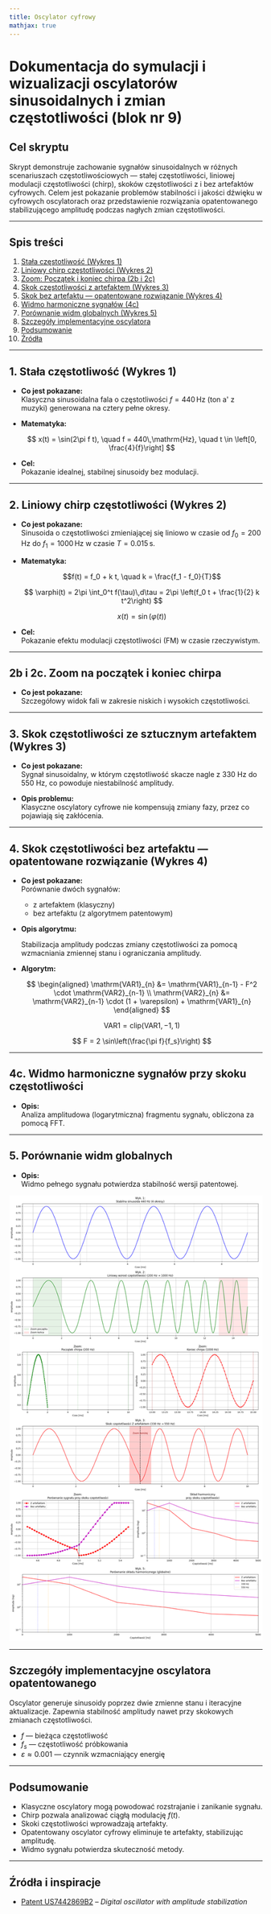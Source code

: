 ```yaml
---
title: Oscylator cyfrowy
mathjax: true
---
```


# Dokumentacja do symulacji i wizualizacji oscylatorów sinusoidalnych i zmian częstotliwości (blok nr 9)

## Cel skryptu

Skrypt demonstruje zachowanie sygnałów sinusoidalnych w różnych scenariuszach częstotliwościowych — stałej częstotliwości, liniowej modulacji częstotliwości (chirp), skoków częstotliwości z i bez artefaktów cyfrowych. Celem jest pokazanie problemów stabilności i jakości dźwięku w cyfrowych oscylatorach oraz przedstawienie rozwiązania opatentowanego stabilizującego amplitudę podczas nagłych zmian częstotliwości.

---

## Spis treści

1. [Stała częstotliwość (Wykres 1)](#1-stała-częstotliwość-wykres-1)
2. [Liniowy chirp częstotliwości (Wykres 2)](#2-liniowy-chirp-częstotliwości-wykres-2)
3. [Zoom: Początek i koniec chirpa (2b i 2c)](#2b-i-2c-zoom-na-początek-i-koniec-chirpa)
4. [Skok częstotliwości z artefaktem (Wykres 3)](#3-skok-częstotliwości-ze-sztucznym-artefaktem-wykres-3)
5. [Skok bez artefaktu — opatentowane rozwiązanie (Wykres 4)](#4-skok-częstotliwości-bez-artefaktu--opatentowane-rozwiązanie-wykres-4)
6. [Widmo harmoniczne sygnałów (4c)](#4c-widmo-harmoniczne-sygnałów-przy-skoku-częstotliwości)
7. [Porównanie widm globalnych (Wykres 5)](#5-porównanie-widm-globalnych)
8. [Szczegóły implementacyjne oscylatora](#szczegóły-implementacyjne-oscylatora-opatentowanego)
9. [Podsumowanie](#podsumowanie)
10. [Źródła](#źródła-i-inspiracje)

---

## 1. Stała częstotliwość (Wykres 1)

- **Co jest pokazane:**  
  Klasyczna sinusoidalna fala o częstotliwości $f = 440 \,\mathrm{Hz}$ (ton a' z muzyki) generowana na cztery pełne okresy.

- **Matematyka:**  

  $$
  x(t) = \sin(2\pi f t), \quad f = 440\,\mathrm{Hz}, \quad t \in \left[0, \frac{4}{f}\right]
  $$

- **Cel:**  
  Pokazanie idealnej, stabilnej sinusoidy bez modulacji.

---

## 2. Liniowy chirp częstotliwości (Wykres 2)

- **Co jest pokazane:**  
  Sinusoida o częstotliwości zmieniającej się liniowo w czasie od $f_0 = 200\, \mathrm{Hz}$ do $f_1 = 1000\, \mathrm{Hz}$ w czasie $T = 0.015\, \mathrm{s}$.

- **Matematyka:**  

  $$f(t) = f_0 + k t, \quad k = \frac{f_1 - f_0}{T}$$

  $$
  \varphi(t) = 2\pi \int_0^t f(\tau)\,d\tau = 2\pi \left(f_0 t + \frac{1}{2} k t^2\right)
  $$

  $$
  x(t) = \sin(\varphi(t))
  $$

- **Cel:**  
  Pokazanie efektu modulacji częstotliwości (FM) w czasie rzeczywistym.

---

## 2b i 2c. Zoom na początek i koniec chirpa

- **Co jest pokazane:**  
  Szczegółowy widok fali w zakresie niskich i wysokich częstotliwości.

---

## 3. Skok częstotliwości ze sztucznym artefaktem (Wykres 3)

- **Co jest pokazane:**  
  Sygnał sinusoidalny, w którym częstotliwość skacze nagle z 330 Hz do 550 Hz, co powoduje niestabilność amplitudy.

- **Opis problemu:**  
  Klasyczne oscylatory cyfrowe nie kompensują zmiany fazy, przez co pojawiają się zakłócenia.

---

## 4. Skok częstotliwości bez artefaktu — opatentowane rozwiązanie (Wykres 4)

- **Co jest pokazane:**  
  Porównanie dwóch sygnałów:  
  - z artefaktem (klasyczny)  
  - bez artefaktu (z algorytmem patentowym)

- **Opis algorytmu:**

  Stabilizacja amplitudy podczas zmiany częstotliwości za pomocą wzmacniania zmiennej stanu i ograniczania amplitudy.

- **Algorytm:**

  $$
  \begin{aligned}
  \mathrm{VAR1}_{n} &= \mathrm{VAR1}_{n-1} - F^2 \cdot \mathrm{VAR2}_{n-1} \\
  \mathrm{VAR2}_{n} &= \mathrm{VAR2}_{n-1} \cdot (1 + \varepsilon) + \mathrm{VAR1}_{n}
  \end{aligned}
  $$

  $$
  \mathrm{VAR1} = \mathrm{clip}(\mathrm{VAR1}, -1, 1)
  $$

  $$
  F = 2 \sin\left(\frac{\pi f}{f_s}\right)
  $$

---

## 4c. Widmo harmoniczne sygnałów przy skoku częstotliwości

- **Opis:**  
  Analiza amplitudowa (logarytmiczna) fragmentu sygnału, obliczona za pomocą FFT.

---

## 5. Porównanie widm globalnych

- **Opis:**  
  Widmo pełnego sygnału potwierdza stabilność wersji patentowej.

![oscylatory cyfrowe](./plots/oscylatory-cyfrowe.png)

---

## Szczegóły implementacyjne oscylatora opatentowanego

Oscylator generuje sinusoidy poprzez dwie zmienne stanu i iteracyjne aktualizacje. Zapewnia stabilność amplitudy nawet przy skokowych zmianach częstotliwości.

- $f$ — bieżąca częstotliwość  
- $f_s$ — częstotliwość próbkowania  
- $\varepsilon \approx 0.001$ — czynnik wzmacniający energię

---

## Podsumowanie

- Klasyczne oscylatory mogą powodować rozstrajanie i zanikanie sygnału.
- Chirp pozwala analizować ciągłą modulację $f(t)$.
- Skoki częstotliwości wprowadzają artefakty.
- Opatentowany oscylator cyfrowy eliminuje te artefakty, stabilizując amplitudę.
- Widmo sygnału potwierdza skuteczność metody.

---

## Źródła i inspiracje

- [Patent US7442869B2](https://patents.google.com/patent/US7442869B2/en) – *Digital oscillator with amplitude stabilization*

